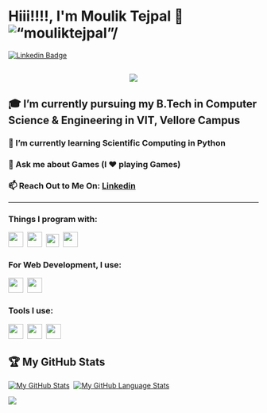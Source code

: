 # Hiii!!!!, I'm Moulik Tejpal 👋 <img src="https://komarev.com/ghpvc/?username=MoulikTejpal&label=Profile Views&color=blue&style=flat" alt=“mouliktejpal”/>  

[![Linkedin Badge](https://img.shields.io/badge/LinkedIn-Moulik%20Tejpal-blue)](https://www.linkedin.com/in/mouliktejpal)

<h2 align="center">
  <img src="https://readme-typing-svg.herokuapp.com?font=Hubot+Sans&size=28&pause=1000&color=0F95E8&center=true&width=435&lines=Glad+to+meet+you!">
</h2>

## :mortar_board: I’m currently pursuing my B.Tech in Computer Science & Engineering in VIT, Vellore Campus
### 🌱 I’m currently learning Scientific Computing in Python
### 💬 Ask me about Games (I ❤️ playing Games)
### 📫 Reach Out to Me On: [Linkedin](https://www.linkedin.com/in/mouliktejpal)
-----------------------------

### Things I program with: 
<span><img src="https://cdn.jsdelivr.net/gh/devicons/devicon@latest/icons/python/python-original.svg" width="30px"></span>&nbsp;
<span><img src="https://cdn.jsdelivr.net/gh/devicons/devicon@latest/icons/c/c-original.svg" width="30px"></span>&nbsp;
<span><img src="https://upload.wikimedia.org/wikipedia/commons/thumb/1/18/ISO_C%2B%2B_Logo.svg/1822px-ISO_C%2B%2B_Logo.svg.png" width="26px"></span>&nbsp;
<span><img src="https://cdn.icon-icons.com/icons2/2415/PNG/512/java_original_wordmark_logo_icon_146459.png" width="30px"></span>&nbsp;

### For Web Development, I use:
<span><img src="https://cdn.jsdelivr.net/gh/devicons/devicon@latest/icons/html5/html5-plain.svg" width="30px"></span>&nbsp;
<span><img src="https://cdn.jsdelivr.net/gh/devicons/devicon@latest/icons/css3/css3-plain.svg" width="30px"></span>&nbsp;
<!--- <span><img src="https://cdn.jsdelivr.net/gh/devicons/devicon@latest/icons/javascript/javascript-original.svg" width="30px"></span>&nbsp; -->

### Tools I use:
<span><img src="https://cdn.jsdelivr.net/gh/devicons/devicon@latest/icons/vscode/vscode-original.svg" width="30px"></span>&nbsp;
<span><img src="https://www.nicepng.com/png/detail/85-851058_anaconda-icon-anaconda-python-icon.png" width="30px"></span>&nbsp;
<span><img src="https://upload.wikimedia.org/wikipedia/en/5/56/Xcode_14_icon.png" width="30px"></span>&nbsp; 


## 🏆 My GitHub Stats
[![My GitHub Stats](https://github-readme-stats.vercel.app/api/?username=MoulikTejpal&count_private=true&theme=ocean-gradient&showicons=true)]()&nbsp;
[![My GitHub Language Stats](https://github-readme-stats.vercel.app/api/top-langs/?username=MoulikTejpal&langs_count=5&theme=ocean-gradient)]()
<p><img align="center" src="https://github-readme-streak-stats.herokuapp.com?user=MoulikTejpal&theme=ocean-gradient" /> </p>
